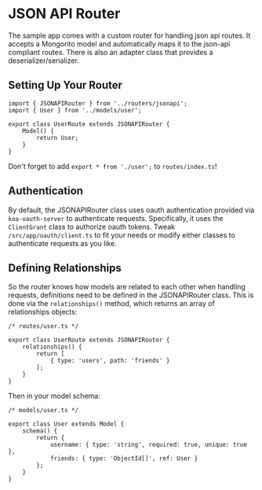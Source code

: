# JSON API Router

The sample app comes with a custom router for handling json api routes. It accepts a Mongorito model and automatically maps it to the json-api compliant routes. There is also an adapter class that provides a deserializer/serializer.

## Setting Up Your Router

```
import { JSONAPIRouter } from '../routers/jsonapi';
import { User } from '../models/user';

export class UserRoute extends JSONAPIRouter {
    Model() {
        return User;
    }
}
```

Don't forget to add `export * from './user';` to `routes/index.ts`!

## Authentication

By default, the JSONAPIRouter class uses oauth authentication provided via `koa-oauth-server` to authenticate requests. Specifically, it uses the `ClientGrant` class to authorize oauth tokens. Tweak `/src/app/oauth/client.ts` to fit your needs or modify either classes to authenticate requests as you like.

## Defining Relationships

So the router knows how models are related to each other when handling requests, definitions need to be defined in the JSONAPIRouter class. This is done via the `relationships()` method, which returns an array of relationships objects:

```
/* routes/user.ts */

export class UserRoute extends JSONAPIRouter {
    relationships() {
        return [
            { type: 'users', path: 'friends' }
        ];
    }
}
```

Then in your model schema:

```
/* models/user.ts */

export class User extends Model {
    schema() {
        return {
            username: { type: 'string', required: true, unique: true },
            friends: { type: 'ObjectId[]', ref: User }
        };
    }
}
```

